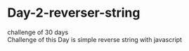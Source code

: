 # Day-2-reverser-string
challenge of 30 days <br/>
Challenge of this Day is simple reverse string with javascript

